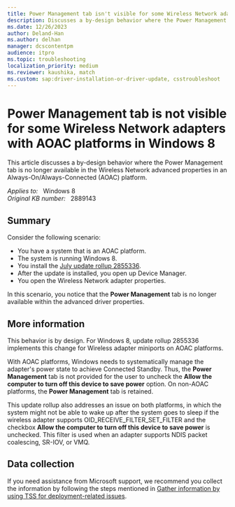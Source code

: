 ```yaml
---
title: Power Management tab isn't visible for some Wireless Network adapters with AOAC platforms
description: Discusses a by-design behavior where the Power Management tab is no longer available in the Wireless Network advanced properties in an Always On/Always Connected (AOAC) platform.
ms.date: 12/26/2023
author: Deland-Han
ms.author: delhan
manager: dcscontentpm
audience: itpro
ms.topic: troubleshooting
localization_priority: medium
ms.reviewer: kaushika, match
ms.custom: sap:driver-installation-or-driver-update, csstroubleshoot
---
```

# Power Management tab is not visible for some Wireless Network adapters with AOAC platforms in Windows 8

This article discusses a by-design behavior where the Power Management tab is no longer available in the Wireless Network advanced properties in an Always-On/Always-Connected (AOAC) platform.

_Applies to:_ &nbsp; Windows 8  
_Original KB number:_ &nbsp; 2889143

## Summary

Consider the following scenario:

- You have a system that is an AOAC platform.
- The system is running Windows 8.
- You install the [July update rollup 2855336](https://support.microsoft.com/help/2855336).
- After the update is installed, you open up Device Manager.
- You open the Wireless Network adapter properties.

In this scenario, you notice that the **Power Management** tab is no longer available within the advanced driver properties.

## More information

This behavior is by design. For Windows 8, update rollup 2855336 implements this change for Wireless adapter miniports on AOAC platforms.

With AOAC platforms, Windows needs to systematically manage the adapter's power state to achieve Connected Standby. Thus, the **Power Management** tab is not provided for the user to uncheck the **Allow the computer to turn off this device to save power** option. On non-AOAC platforms, the **Power Management** tab is retained.

This update rollup also addresses an issue on both platforms, in which the system might not be able to wake up after the system goes to sleep if the wireless adapter supports OID_RECEIVE_FILTER_SET_FILTER and the checkbox **Allow the computer to turn off this device to save power** is unchecked. This filter is used when an adapter supports NDIS packet coalescing, SR-IOV, or VMQ.

## Data collection

If you need assistance from Microsoft support, we recommend you collect the information by following the steps mentioned in [Gather information by using TSS for deployment-related issues](../windows-troubleshooters/gather-information-using-tss-deployment.md).

